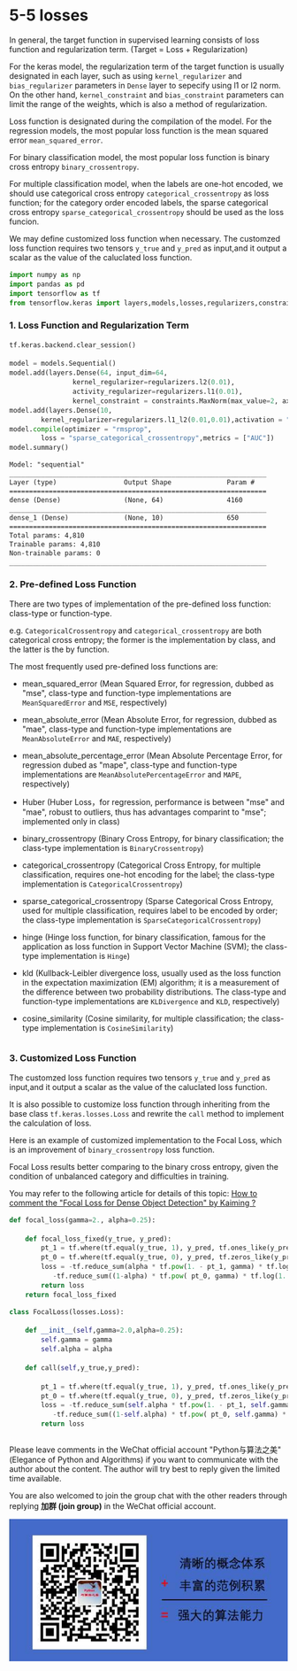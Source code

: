 # 5-5 losses

In general, the target function in supervised learning consists of loss function and regularization term. (Target = Loss + Regularization)

For the keras model, the regularization term of the target function is usually designated in each layer, such as using `kernel_regularizer` and `bias_regularizer` parameters in `Dense` layer to sepecify using l1 or l2 norm. On the other hand, `kernel_constraint` and `bias_constraint` parameters can limit the range of the weights, which is also a method of regularization.

Loss function is designated during the compilation of the model. For the regression models, the most popular loss function is the mean squared error `mean_squared_error`.

For binary classification model, the most popular loss function is binary cross entropy `binary_crossentropy`.

For multiple classification model, when the labels are one-hot encoded, we should use categorical cross entropy `categorical_crossentropy` as loss function; for the category order encoded labels, the sparse categorical cross entropy `sparse_categorical_crossentropy` should be used as the loss funcion.

We may define customized loss function when necessary. The customzed loss function requires two tensors `y_true` and `y_pred` as input,and it output a scalar as the value of the caluclated loss function.


```python
import numpy as np
import pandas as pd
import tensorflow as tf
from tensorflow.keras import layers,models,losses,regularizers,constraints
```

### 1. Loss Function and Regularization Term

```python
tf.keras.backend.clear_session()

model = models.Sequential()
model.add(layers.Dense(64, input_dim=64,
                kernel_regularizer=regularizers.l2(0.01), 
                activity_regularizer=regularizers.l1(0.01),
                kernel_constraint = constraints.MaxNorm(max_value=2, axis=0))) 
model.add(layers.Dense(10,
        kernel_regularizer=regularizers.l1_l2(0.01,0.01),activation = "sigmoid"))
model.compile(optimizer = "rmsprop",
        loss = "sparse_categorical_crossentropy",metrics = ["AUC"])
model.summary()

```

```
Model: "sequential"
_________________________________________________________________
Layer (type)                 Output Shape              Param #   
=================================================================
dense (Dense)                (None, 64)                4160      
_________________________________________________________________
dense_1 (Dense)              (None, 10)                650       
=================================================================
Total params: 4,810
Trainable params: 4,810
Non-trainable params: 0
_________________________________________________________________
```


### 2. Pre-defined Loss Function


There are two types of implementation of the pre-defined loss function: class-type or function-type.

e.g. `CategoricalCrossentropy` and `categorical_crossentropy` are both categorical cross entropy; the former is the implementation by class, and the latter is the by function.

The most frequently used pre-defined loss functions are:

* mean_squared_error (Mean Squared Error, for regression, dubbed as "mse", class-type and function-type implementations are `MeanSquaredError` and `MSE`, respectively)

* mean_absolute_error (Mean Absolute Error, for regression, dubbed as "mae", class-type and function-type implementations are `MeanAbsoluteError` and `MAE`, respectively)

* mean_absolute_percentage_error (Mean Absolute Percentage Error, for regression dubed as "mape", class-type and function-type implementations are `MeanAbsolutePercentageError` and `MAPE`, respectively)

* Huber (Huber Loss，for regression, performance is between "mse" and "mae", robust to outliers, thus has advantages comparint to "mse"; implemented only in class)

* binary_crossentropy (Binary Cross Entropy, for binary classification; the class-type implementation is `BinaryCrossentropy`)

* categorical_crossentropy (Categorical Cross Entropy, for multiple classification, requires one-hot encoding for the label; the class-type implementation is `CategoricalCrossentropy`)

* sparse_categorical_crossentropy (Sparse Categorical Cross Entropy, used for multiple classification, requires label to be encoded by order; the class-type implementation is `SparseCategoricalCrossentropy`)

* hinge (Hinge loss function, for binary classification, famous for the application as loss function in Support Vector Machine (SVM); the class-type implementation is `Hinge`)

* kld (Kullback-Leibler divergence loss, usually used as the loss function in the expectation maximization (EM) algorithm; it is a measurement of the difference between two probability distributions. The class-type and function-type implementations are `KLDivergence` and `KLD`, respectively)

* cosine_similarity (Cosine similarity, for multiple classification; the class-type implementation is `CosineSimilarity`)

```python

```

### 3. Customized Loss Function


The customzed loss function requires two tensors `y_true` and `y_pred` as input,and it output a scalar as the value of the caluclated loss function.

It is also possible to customize loss function through inheriting from the base class `tf.keras.losses.Loss` and rewrite the `call` method to implement the calculation of loss.

Here is an example of customized implementation to the Focal Loss, which is an improvement of `binary_crossentropy` loss function.

Focal Loss results better comparing to the binary cross entropy, given the condition of unbalanced category and difficulties in training.

You may refer to the following article for details of this topic: [How to comment the "Focal Loss for Dense Object Detection" by Kaiming ?](https://www.zhihu.com/question/63581984)

```python
def focal_loss(gamma=2., alpha=0.25):
    
    def focal_loss_fixed(y_true, y_pred):
        pt_1 = tf.where(tf.equal(y_true, 1), y_pred, tf.ones_like(y_pred))
        pt_0 = tf.where(tf.equal(y_true, 0), y_pred, tf.zeros_like(y_pred))
        loss = -tf.reduce_sum(alpha * tf.pow(1. - pt_1, gamma) * tf.log(1e-07+pt_1)) \
           -tf.reduce_sum((1-alpha) * tf.pow( pt_0, gamma) * tf.log(1. - pt_0 + 1e-07))
        return loss
    return focal_loss_fixed

```

```python
class FocalLoss(losses.Loss):
    
    def __init__(self,gamma=2.0,alpha=0.25):
        self.gamma = gamma
        self.alpha = alpha

    def call(self,y_true,y_pred):
        
        pt_1 = tf.where(tf.equal(y_true, 1), y_pred, tf.ones_like(y_pred))
        pt_0 = tf.where(tf.equal(y_true, 0), y_pred, tf.zeros_like(y_pred))
        loss = -tf.reduce_sum(self.alpha * tf.pow(1. - pt_1, self.gamma) * tf.log(1e-07+pt_1)) \
           -tf.reduce_sum((1-self.alpha) * tf.pow( pt_0, self.gamma) * tf.log(1. - pt_0 + 1e-07))
        return loss
```

```python

```

Please leave comments in the WeChat official account "Python与算法之美" (Elegance of Python and Algorithms) if you want to communicate with the author about the content. The author will try best to reply given the limited time available.

You are also welcomed to join the group chat with the other readers through replying **加群 (join group)** in the WeChat official account.

![image.png](./data/Python与算法之美logo.jpg)

```python

```
